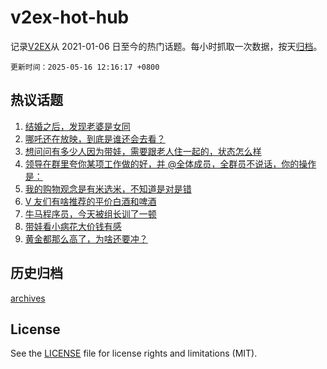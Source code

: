 # v2ex-hot-hub

 记录[V2EX](https://www.v2ex.com/)从 2021-01-06 日至今的热门话题。每小时抓取一次数据，按天[归档](archives)。

`更新时间：2025-05-16 12:16:17 +0800`

## 热议话题

1. [结婚之后，发现老婆是女同](https://www.v2ex.com/t/1132118)
1. [哪吒还在放映，到底是谁还会去看？](https://www.v2ex.com/t/1131971)
1. [想问问有多少人因为带娃，需要跟老人住一起的，状态怎么样](https://www.v2ex.com/t/1131960)
1. [领导在群里夸你某项工作做的好，并 @全体成员，全群员不说话，你的操作是：](https://www.v2ex.com/t/1132034)
1. [我的购物观念是有米选米，不知道是对是错](https://www.v2ex.com/t/1132048)
1. [V 友们有啥推荐的平价白酒和啤酒](https://www.v2ex.com/t/1132001)
1. [牛马程序员，今天被组长训了一顿](https://www.v2ex.com/t/1131951)
1. [带娃看小病花大价钱有感](https://www.v2ex.com/t/1132030)
1. [黄金都那么高了，为啥还要冲？](https://www.v2ex.com/t/1131939)

## 历史归档

[archives](archives)

## License

See the [LICENSE](LICENSE) file for license rights and limitations (MIT).
